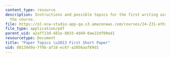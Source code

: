 ```yaml
---
content_type: resource
description: Instructions and possible topics for the first writing assignment of
  the course.
file: https://ol-ocw-studio-app-qa.s3.amazonaws.com/courses/24-231-ethics-fall-2009/88139d9a7f9baf18ec67a2056aaf69d1_MIT24_231F09_paper1.pdf
file_type: application/pdf
parent_uid: a2aff13d-481e-8033-4d49-0ae22df09ed1
resourcetype: Document
title: "Paper Topics \u2013 First Short Paper"
uid: 88139d9a-7f9b-af18-ec67-a2056aaf69d1
---
```

